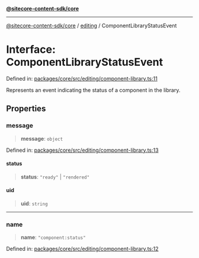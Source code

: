 [**@sitecore-content-sdk/core**](../../README.md)

***

[@sitecore-content-sdk/core](../../README.md) / [editing](../README.md) / ComponentLibraryStatusEvent

# Interface: ComponentLibraryStatusEvent

Defined in: [packages/core/src/editing/component-library.ts:11](https://github.com/Sitecore/xmc-jss-dev/blob/2e6668e53da88ec1fae89d8114202dfa302a9374/packages/core/src/editing/component-library.ts#L11)

Represents an event indicating the status of a component in the library.

## Properties

### message

> **message**: `object`

Defined in: [packages/core/src/editing/component-library.ts:13](https://github.com/Sitecore/xmc-jss-dev/blob/2e6668e53da88ec1fae89d8114202dfa302a9374/packages/core/src/editing/component-library.ts#L13)

#### status

> **status**: `"ready"` \| `"rendered"`

#### uid

> **uid**: `string`

***

### name

> **name**: `"component:status"`

Defined in: [packages/core/src/editing/component-library.ts:12](https://github.com/Sitecore/xmc-jss-dev/blob/2e6668e53da88ec1fae89d8114202dfa302a9374/packages/core/src/editing/component-library.ts#L12)
